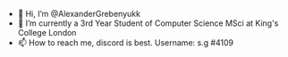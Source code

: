 - 👋 Hi, I’m @AlexanderGrebenyukk
- 🌱 I’m currently a 3rd Year Student of Computer Science MSci at King's College London
- 📫 How to reach me, discord is best. Username: s.g #4109
